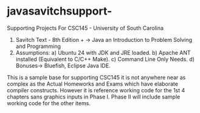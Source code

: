 # javasavitchsupport-
Supporting Projects For CSC145 - University of South Carolina
1) Savitch Text - 8th Edition + -> Java an Introduction to Problem Solving and Programming
2) Assumptions:
   a) Ubuntu 24 with JDK and JRE loaded.
   b) Apache ANT installed (Equivalent to C/C++ Make).
   c) Command Line Only Needs.
   d) Bonuses-> Bluefish, Eclipse Java IDE.

This is a sample base for supporting CSC145 it is not anywhere near as complex as the Actual Homeworks and Exams which have elaborate compiler constructs.
However it is reference working code for the 1st 4 chapters sans graphics inputs in Phase I.
Phase II will include sample working code for the other items.



